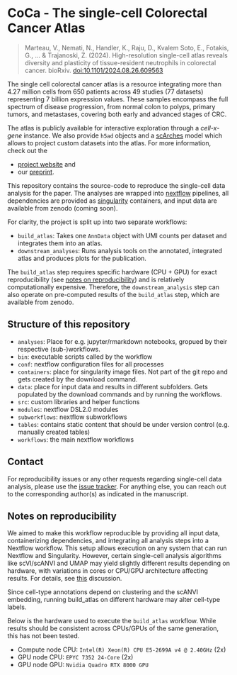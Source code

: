 # CoCa - The single-cell **Co**lorectal **C**ancer **A**tlas
  
> Marteau, V., Nemati, N., Handler, K., Raju, D., Kvalem Soto, E., Fotakis, G., ... & Trajanoski, Z. (2024). High-resolution single-cell atlas reveals diversity and plasticity of tissue-resident neutrophils in colorectal cancer. bioRxiv. [doi:10.1101/2024.08.26.609563](https://www.biorxiv.org/content/10.1101/2024.08.26.609563v1)

The single cell colorectal cancer atlas is a resource integrating more than 4.27 million cells from 650 patients across 49 studies (77 datasets) representing 7 billion expression values. These samples encompass the full spectrum of disease progression, from normal colon to polyps, primary tumors, and metastases, covering both early and advanced stages of CRC.

The atlas is publicly available for interactive exploration through a *cell-x-gene* instance. We also provide
`h5ad` objects and a [scArches](https://scarches.readthedocs.io/en/latest/) model which allows to project custom datasets
into the atlas. For more information, check out the

 * [project website](https://crc.icbi.at) and
 * our [preprint](https://www.biorxiv.org/content/10.1101/2024.08.26.609563v1).

This repository contains the source-code to reproduce the single-cell data analysis for the paper.
The analyses are wrapped into [nextflow](https://github.com/nextflow-io/nextflow/) pipelines, all dependencies are
provided as [singularity](https://sylabs.io/guides/3.0/user-guide/quick_start.html) containers, and input data are
available from zenodo (coming soon).

For clarity, the project is split up into two separate workflows:

 * `build_atlas`: Takes one `AnnData` object with UMI counts per dataset and integrates them into an atlas.
 * `downstream_analyses`: Runs analysis tools on the annotated, integrated atlas and produces plots for the publication.

The `build_atlas` step requires specific hardware (CPU + GPU) for exact reproducibility
(see [notes on reproducibility](#notes-on-reproducibility)) and is relatively computationally
expensive. Therefore, the `downstream_analysis` step can also operate on pre-computed results of the `build_atlas` step,
which are available from zenodo.

## Structure of this repository

* `analyses`: Place for e.g. jupyter/rmarkdown notebooks, gropued by their respective (sub-)workflows.
* `bin`: executable scripts called by the workflow
* `conf`: nextflow configuration files for all processes
* `containers`: place for singularity image files. Not part of the git repo and gets created by the download command.
* `data`: place for input data and results in different subfolders. Gets populated by the download commands and by running the workflows.
* `src`: custom libraries and helper functions
* `modules`: nextflow DSL2.0 modules
* `subworkflows`: nextflow subworkflows
* `tables`: contains static content that should be under version control (e.g. manually created tables)
* `workflows`: the main nextflow workflows

## Contact

For reproducibility issues or any other requests regarding single-cell data analysis, please use the [issue tracker](https://github.com/icbi-lab/luca/issues). For anything else, you can reach out to the corresponding author(s) as indicated in the manuscript.

## Notes on reproducibility

We aimed to make this workflow reproducible by providing all input data, containerizing dependencies, and integrating all analysis steps into a Nextflow workflow. This setup allows execution on any system that can run Nextflow and Singularity. However, certain single-cell analysis algorithms like scVI/scANVI and UMAP may yield slightly different results depending on hardware, with variations in cores or CPU/GPU architecture affecting results. For details, see [this](https://github.com/scverse/scanpy/issues/2014) discussion.

Since cell-type annotations depend on clustering and the scANVI embedding, running build_atlas on different hardware may alter cell-type labels.

Below is the hardware used to execute the `build_atlas` workflow. While results should be consistent across CPUs/GPUs of the same generation, this has not been tested.

 * Compute node CPU: `Intel(R) Xeon(R) CPU E5-2699A v4 @ 2.40GHz` (2x)
 * GPU node CPU: `EPYC 7352 24-Core` (2x)
 * GPU node GPU: `Nvidia Quadro RTX 8000 GPU`
